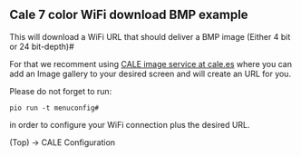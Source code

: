 ## Cale 7 color WiFi download BMP example

This will download a WiFi URL that should deliver a BMP image (Either 4 bit or 24 bit-depth)#

For that we recomment using [CALE image service at cale.es](https://cale.es) where you can add an Image gallery to your desired screen and will create an URL for you. 

Please do not forget to run:

    pio run -t menuconfig#

in order to configure your WiFi connection plus the desired URL.

(Top) → CALE Configuration


